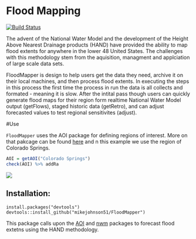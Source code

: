 # Flood Mapping

[![Build Status](https://travis-ci.org/mikejohnson51/FloodMapping.svg?branch=master)](https://travis-ci.org/mikejohnson51/FloodMapping)

The advent of the National Water Model and the development of the Height Above Nearest Drainage products (HAND) have provided the ability to map flood extents for anywhere in the lower 48 United States. The challenges with this methodology stem from the aquisition, managment and applciation of large scale data sets. 

FloodMapper is design to help users get the data they need, archive it on their local machines, and then process flood extents. In executing the steps in this process the first time the process in run the data is all collects and formated - meaning it is slow. After the intital pass though users can quickly generate flood maps for their region form realtime National Water Model output (getFlows), staged historic data (getRetro), and can adjust forecasted values to test regional sensitivites (adjust). 


#Use

`FloodMapper` uses the AOI package for defining regions of interest. More on that pakcage can be found [here](https://mikejohnson51.github.io/AOI/) and n this example we use the region of Colorado Springs.

```r
AOI = getAOI("Colorado Springs")
check(AOI) %>% addRa
```

![](/Users/mikejohnson/Documents/GitHub/LivingFlood/man/figures/AOI.png)


## Installation:
```
install.packages("devtools")
devtools::install_github("mikejohnson51/FloodMapper")
```

This package calls upon the [AOI](https://github.com/mikejohnson51/AOI) and [nwm](https://github.com/mikejohnson51/nwm) packages to forecast flood extetns using the HAND methodology. 

